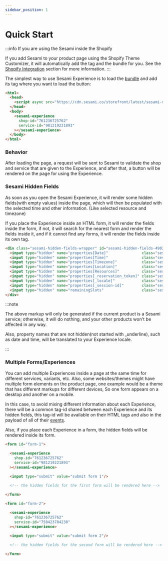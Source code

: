 ```yaml
---
sidebar_position: 1
---
```


# Quick Start

:::info If you are using the Sesami inside the Shopify

If you add Sesami to your product page using the Shopify Theme Customizer, it will automatically add the tag and the bundle for you. See the [Shopify Integration](/docs/sesami-experience/shopify-integration/intro/) section for more information.
:::

The simplest way to use Sesami Experience is to load the [bundle](https://cdn.sesami.co/storefront/latest/sesami-main.js) and add its tag where you want to load the button:

```html
<html>
  <head>
    <script async src="https://cdn.sesami.co/storefront/latest/sesami-main.js"></script>
  </head>
  <body>
    <sesami-experience
      shop-id="761236725762"
      service-id="981219221893"
    ></sesami-experience>
  </body>
</html>
```

### Behavior
After loading the page, a request will be sent to Sesami to validate the shop and service that are given to the Experience, and after that, a button will be rendered on the page for using the Experience.

### Sesami Hidden Fields
As soon as you open the Sesami Experience, it will render some hidden fields(with empty values) inside the page, which will then be populated with the selected time and other information. (Like selected resource and timezone)

If you place the Experience inside an HTML form, it will render the fields inside the form, if not, it will search for the nearest form and render the fields inside it, and if it cannot find any forms, it will render the fields inside its own tag.

```html
<div class="sesami-hidden-fields-wrapper" id="sesami-hidden-fields-4902">
  <input type="hidden" name="properties[Date]"               class="sesami-hidden-field" sesami-hidden-date=""             >
  <input type="hidden" name="properties[Time]"               class="sesami-hidden-field" sesami-hidden-time=""             >
  <input type="hidden" name="properties[Timezone]"           class="sesami-hidden-field" sesami-hidden-time=""             >
  <input type="hidden" name="properties[Location]"           class="sesami-hidden-field" sesami-hidden-team-member=""      >
  <input type="hidden" name="properties[Resources]"          class="sesami-hidden-field" sesami-hidden-resources=""        >
  <input type="hidden" name="properties[_reservation_token]" class="sesami-hidden-field" sesami-hidden-reservation-token="">
  <input type="hidden" name="properties[_locale]"            class="sesami-hidden-field" sesami-hidden-locale=""           >
  <input type="hidden" name="properties[_session-id]"        class="sesami-hidden-field" sesami-hidden-session-id=""       >
  <input type="hidden" name="remainingSlots"                 class="sesami-hidden-field" sesami-hidden-remaining-slots=""  >
</div>
```

:::note

The above markup will only be generated if the current product is a Sesami service; otherwise, it will do nothing, and your other products won't be affected in any way.

Also, property names that are not hidden(not started with _underline), such as date and time, will be translated to your Experience locale.

:::

### Multiple Forms/Experiences

You can add multiple Experiences inside a page at the same time for different services, variants, etc. Also, some websites/themes might have multiple form elements on the product page, one example would be a theme that has different markups for different devices, So one form appears on a desktop and another on a mobile.

In this case, to avoid mixing different information about each Experience, there will be a common tag-id shared between each Experience and its hidden fields, this tag-id will be available on their HTML tags and also in the payload of all of their [events](/docs/sesami-experience/events/).

Also, if you place each Experience in a form, the hidden fields will be rendered inside its form.

```html
<form id="form-1">
  
  <sesami-experience
    shop-id="761236725762"
    service-id="981219221893"
  ></sesami-experience>

  <input type="submit" value="submit form 1"/>

  <!-- the hidden fields for the first form will be rendered here -->

</form>

<form id="form-2">
  
  <sesami-experience
    shop-id="761236725762"
    service-id="758423784238"
  ></sesami-experience>

  <input type="submit" value="submit form 2"/>

  <!-- the hidden fields for the second form will be rendered here -->

</form>
```

